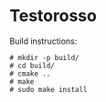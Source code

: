 # Testorosso

Build instructions:
```
# mkdir -p build/
# cd build/
# cmake ..
# make
# sudo make install
```
